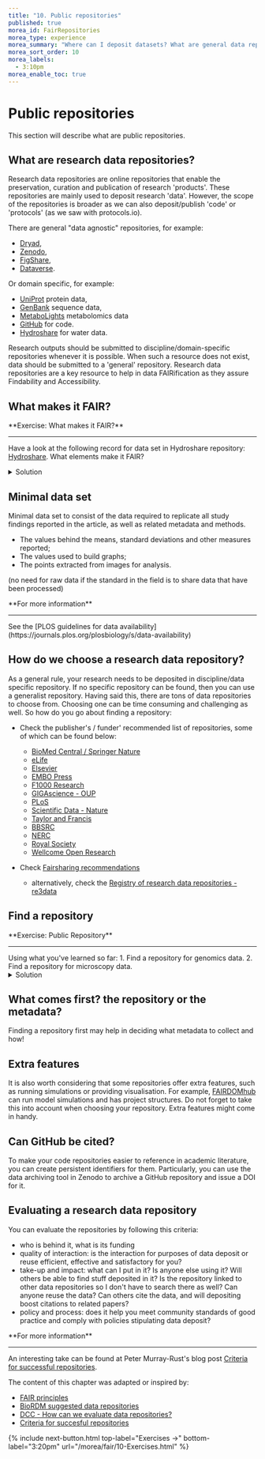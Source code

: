 ```yaml
---
title: "10. Public repositories"
published: true
morea_id: FairRepositories
morea_type: experience
morea_summary: "Where can I deposit datasets? What are general data repositories? How to find a repository?"
morea_sort_order: 10
morea_labels:
  - 3:10pm
morea_enable_toc: true
---
```


# Public repositories
This section will describe what are public repositories.

## What are research data repositories?

Research data repositories are online repositories that enable the preservation, curation and publication of research 'products'. These repositories are mainly used to deposit research 'data'. However, the scope of the repositories is broader as we can also deposit/publish 'code' or 'protocols' (as we saw with protocols.io).

There are general "data agnostic" repositories, for example:

- [Dryad](http://datadryad.org),
- [Zenodo](http://zenodo.org),
- [FigShare](http://figshare.com),
- [Dataverse](http://thedata.org).

Or domain specific, for example:

- [UniProt](https://www.uniprot.org/) protein data,
- [GenBank](https://www.ncbi.nlm.nih.gov/genbank/) sequence data,
- [MetaboLights](https://www.ebi.ac.uk/metabolights/) metabolomics data
- [GitHub](https://github.com/) for code.
- [Hydroshare](https://www.hydroshare.org/) for water data.

Research outputs should be submitted to discipline/domain-specific repositories whenever it is possible. When such a resource does not exist, data should be submitted to a 'general' repository.
Research data repositories are a key resource to help in data FAIRification as they
assure Findability and Accessibility.

## What makes it FAIR?

<div class="alert alert-secondary" role="alert" markdown="1">
<i class="fa-solid fa-user-pen fa-xl"></i>  **Exercise: What makes it FAIR?**
<hr/>

Have a look at the following record for data set in Hydroshare repository:
[Hydroshare](http://www.hydroshare.org/resource/96310f82dd5247ba8201955750093923).
What elements make it FAIR?

<details>
  <summary>Solution</summary>
<p>
The elements that make this deposit FAIR are:
</p>
<p>
Findable (persistent identifiers, easy to find data and metadata):
</p>

<ul>
<li>F1. (Meta)data are assigned a globally unique and persistent identifier - YES</li>
<li>F2. Data are described with rich metadata (defined by R1 below)- YES</li>
<li>F3. Metadata clearly and explicitly include the identifier of the data they describe - YES</li>
<li>F4. (Meta)data are registered or indexed in a searchable resource - YES</li>
</ul>


<p>
Accessible (The (meta)data retrievable by their identifier using a standard web protocols):</p>

<ul>
<li>A1. (Meta)data are retrievable by their identifier using a standardised communications protocol - YES</li>
<li>A2. Metadata are accessible, even when the data are no longer available - YES</li>
</ul>


<p>
Interoperable (The format of the data should be open and interpretable for various tools):
</p>

<ul>
<li>I1. (Meta)data use a formal, accessible, shared, and broadly applicable language for knowledge representation. - YES</li>
<li>I2. (Meta)data use vocabularies that follow FAIR principles - PARTIALLY</li>
<li>I3. (Meta)data include qualified references to other (meta)data - YES</li>
</ul>


<p>
Reusable (data should be well-described so that they can be replicated and/or combined in different settings, reuse states with a clear licence):
</p>

<ul>
<li>R1. (Meta)data are richly described with a plurality of accurate and relevant attributes - YES</li>
<li>R1.1. (Meta)data are released with a clear and accessible data usage license - YES</li>
<li>R1.2. (Meta)data are associated with detailed provenance - YES</li>
<li>R1.3. (Meta)data meet domain-relevant community standards - YES/PARTIALLY</li>
</ul>

</details>
</div>

## Minimal data set

Minimal data set to consist of the data required to replicate all study findings reported
in the article, as well as related metadata and methods.

- The values behind the means, standard deviations and other measures reported;
- The values used to build graphs;
- The points extracted from images for analysis.

(no need for raw data if the standard in the field is to share data that have been processed)

<div class="alert alert-info" role="alert" markdown="1">
<i class="fa-solid fa-circle-info fa-xl"></i> **For more information**
<hr/>
See the [PLOS guidelines for data availability](https://journals.plos.org/plosbiology/s/data-availability)
</div>

## How do we choose a research data repository?

As a general rule, your research needs to be deposited in discipline/data specific repository. If no specific repository can be found, then you can use a generalist repository. Having said this, there are tons of data repositories to choose from. Choosing one can be time consuming and challenging as well.
So how do you go about finding a repository:

- Check the publisher's / funder' recommended list of repositories, some of which can be found below:

  - [BioMed Central / Springer Nature](https://www.springernature.com/gp/authors/research-data-policy/recommended-repositories)
  - [eLife](https://submit.elifesciences.org/html/elife_author_instructions.html#policies)
  - [Elsevier](https://www.elsevier.com/about/policies/research-data)
  - [EMBO Press](https://www.embopress.org/page/journal/14602075/authorguide#datadeposition)
  - [F1000 Research](https://f1000research.com/for-authors/data-guidelines)
  - [GIGAscience - OUP](https://academic.oup.com/gigascience/pages/instructions_to_authors)
  - [PLoS](https://journals.plos.org/plosbiology/s/recommended-repositories)
  - [Scientific Data - Nature](https://www.nature.com/sdata/policies/repositories)
  - [Taylor and Francis](https://authorservices.taylorandfrancis.com/data-sharing-policies/repositories/)
  - [BBSRC](https://bbsrc.ukri.org/research/resources/)
  - [NERC](https://nerc.ukri.org/research/sites/environmental-data-service-eds/policy/)
  - [Royal Society](https://royalsociety.org/journals/ethics-policies/data-sharing-mining/)
  - [Wellcome Open Research](https://wellcomeopenresearch.org/for-authors/data-guidelines)

- Check [Fairsharing recommendations](https://fairsharing.org/recommendations/?q=)
  - alternatively, check the [Registry of research data repositories - re3data](https://www.re3data.org/)

## Find a repository

<div class="alert alert-secondary" role="alert" markdown="1">
<i class="fa-solid fa-user-pen fa-xl"></i>  **Exercise: Public Repository**
<hr/>
Using what you've learned so far:
1. Find a repository for genomics data.
2. Find a repository for microscopy data.  

<details>
  <summary>Solution</summary>

<ul>
<li>GEO/SRA and ENA/ArrayExpress are good examples. Interestingly these repositories do not issue a DOI.  </li>
<li>IDR is good examples.  </li>
</ul>
A list of UoE BioRDM's recommended data repositories can be found <a href="https://www.wiki.ed.ac.uk/display/RDMS/Suggested+data+repositories">here</a>.

</details>
</div>

## What comes first? the repository or the metadata?

Finding a repository first may help in deciding what metadata to collect and how!

## Extra features

It is also worth considering that some repositories offer extra features, such as running simulations or providing visualisation. For example, [FAIRDOMhub](https://fairdomhub.org/) can run model simulations and has project structures. Do not forget to take this into account when choosing your repository. Extra features might come in handy.

## Can GitHub be cited?

To make your code repositories easier to reference in academic literature, you can create persistent identifiers for them. Particularly, you can use the data archiving tool in Zenodo to archive a GitHub repository and issue a DOI for it.

## Evaluating a research data repository

You can evaluate the repositories by following this criteria:
- who is behind it, what is its funding
- quality of interaction: is the interaction for purposes of data deposit or reuse efficient, effective and satisfactory for you?
- take-up and impact: what can I put in it? Is anyone else using it? Will others be able to find stuff deposited in it? Is the repository linked to other data repositories so I don't have to search there as well? Can anyone reuse the data? Can others cite the data, and will depositing boost citations to related papers?
- policy and process: does it help you meet community standards of good practice and comply with policies stipulating data deposit?

<div class="alert alert-info" role="alert" markdown="1">
<i class="fa-solid fa-circle-info fa-xl"></i> **For more information**
<hr/>

An interesting take can be found at Peter Murray-Rust's blog post [Criteria for successful repositories](https://blogs.ch.cam.ac.uk/pmr/2011/08/19/criteria-for-successful-repositories/).

The content of this chapter was adapted or inspired by:
* [FAIR principles](https://www.go-fair.org/fair-principles/)
* [BioRDM suggested data repositories](https://www.wiki.ed.ac.uk/display/RDMS/Suggested+data+repositories)
* [DCC - How can we evaluate data repositories?](https://www.dcc.ac.uk/news/how-can-we-evaluate-data-repositories-pointers-dryaduk)
* [Criteria for succesful repositories](https://blogs.ch.cam.ac.uk/pmr/2011/08/19/criteria-for-successful-repositories/)
</div>

{% include next-button.html top-label="Exercises ->" bottom-label="3:20pm" url="/morea/fair/10-Exercises.html" %}
